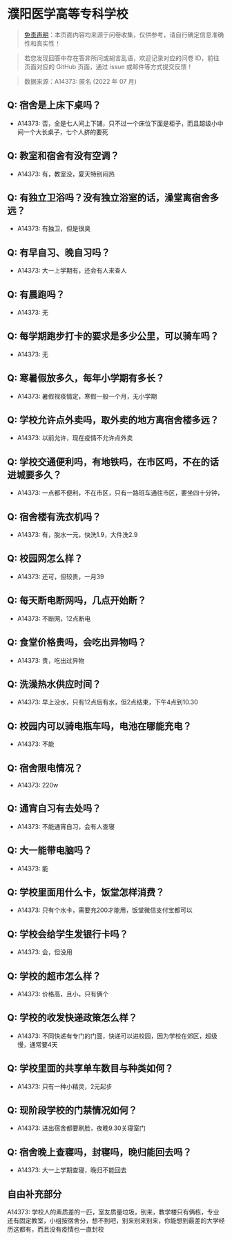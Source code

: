# 濮阳医学高等专科学校

> [免责声明](https://colleges.chat/#_3)：本页面内容均来源于问卷收集，仅供参考，请自行确定信息准确性和真实性！

> 若您发现回答中存在答非所问或胡言乱语，欢迎记录对应的问卷 ID，前往页面对应的 GitHub 页面，通过 issue 或邮件等方式提交反馈！

> 数据来源：A14373: 匿名 (2022 年 07 月)

## Q: 宿舍是上床下桌吗？

- A14373: 否，全是七人间上下铺，只不过一个床位下面是柜子，而且超级小中间一个大长桌子，七个人挤的要死

## Q: 教室和宿舍有没有空调？

- A14373: 有，教室没，夏天特别闷热

## Q: 有独立卫浴吗？没有独立浴室的话，澡堂离宿舍多远？

- A14373: 有独卫，但是很臭

## Q: 有早自习、晚自习吗？

- A14373: 大一上学期有，还会有人来查人

## Q: 有晨跑吗？

- A14373: 无

## Q: 每学期跑步打卡的要求是多少公里，可以骑车吗？

- A14373: 无

## Q: 寒暑假放多久，每年小学期有多长？

- A14373: 暑假视疫情定，寒假一般一个月，无小学期

## Q: 学校允许点外卖吗，取外卖的地方离宿舍楼多远？

- A14373: 以前允许，现在疫情不允许点外卖

## Q: 学校交通便利吗，有地铁吗，在市区吗，不在的话进城要多久？

- A14373: 一点都不便利，不在市区，只有一路班车通往市区，要坐四十分钟，

## Q: 宿舍楼有洗衣机吗？

- A14373: 有，脱水一元，快洗1.9，大件洗2.9

## Q: 校园网怎么样？

- A14373: 还可，但较贵，一月39

## Q: 每天断电断网吗，几点开始断？

- A14373: 不断网，12点断电

## Q: 食堂价格贵吗，会吃出异物吗？

- A14373: 贵，吃出过异物

## Q: 洗澡热水供应时间？

- A14373: 早上没水，只有12点后有水，但2点结束，下午4点到10.30

## Q: 校园内可以骑电瓶车吗，电池在哪能充电？

- A14373: 不能

## Q: 宿舍限电情况？

- A14373: 220w

## Q: 通宵自习有去处吗？

- A14373: 不能通宵自习，会有人查寝

## Q: 大一能带电脑吗？

- A14373: 能

## Q: 学校里面用什么卡，饭堂怎样消费？

- A14373: 只有个水卡，需要充200才能用，饭堂微信支付宝都可以

## Q: 学校会给学生发银行卡吗？

- A14373: 会，但没用

## Q: 学校的超市怎么样？

- A14373: 价格高，且小，只有俩个

## Q: 学校的收发快递政策怎么样？

- A14373: 不同快递有专门的门面，快递可以进校园，因为学校在郊区，超级慢，通常要4天

## Q: 学校里面的共享单车数目与种类如何？

- A14373: 只有一种小精灵，2元起步

## Q: 现阶段学校的门禁情况如何？

- A14373: 进出宿舍都要刷脸，夜晚9.30关寝室门

## Q: 宿舍晚上查寝吗，封寝吗，晚归能回去吗？

- A14373: 大一上学期查寝，晚归不能回去

## 自由补充部分

A14373: 学校人的素质差的一匹，室友质量垃圾，别来，教学楼只有俩栋，专业还有固定教室，小组按宿舍分，想不到吧，别来别来别来，你能想到最差的大学经历这都有，而且没有疫情也一直封校